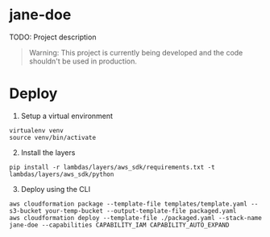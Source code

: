 jane-doe
=================

TODO: Project description

> Warning: This project is currently being developed and the code shouldn't be used in production.

# Deploy

1. Setup a virtual environment

```
virtualenv venv
source venv/bin/activate
```

2. Install the layers
```
pip install -r lambdas/layers/aws_sdk/requirements.txt -t lambdas/layers/aws_sdk/python
```

3. Deploy using the CLI
```
aws cloudformation package --template-file templates/template.yaml --s3-bucket your-temp-bucket --output-template-file packaged.yaml
aws cloudformation deploy --template-file ./packaged.yaml --stack-name jane-doe --capabilities CAPABILITY_IAM CAPABILITY_AUTO_EXPAND
```
